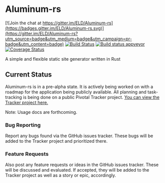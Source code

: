# Aluminum-rs

[![Join the chat at https://gitter.im/ELD/Aluminum-rs](https://badges.gitter.im/ELD/Aluminum-rs.svg)](https://gitter.im/ELD/Aluminum-rs?utm_source=badge&utm_medium=badge&utm_campaign=pr-badge&utm_content=badge)
[![Build Status](https://travis-ci.org/ELD/Aluminum-rs.svg?branch=master)](https://travis-ci.org/ELD/Aluminum-rs)
[![Build status appveyor](https://ci.appveyor.com/api/projects/status/ywb8lgupfjoaop33/branch/master?svg=true)](https://ci.appveyor.com/project/ELD/aluminum-rs/branch/master)
[![Coverage Status](https://coveralls.io/repos/github/ELD/Aluminum-rs/badge.svg?branch=master)](https://coveralls.io/github/ELD/Aluminum-rs?branch=master)

A simple and flexible static site generator written in Rust

## Current Status
Aluminum-rs is in a pre-alpha state. It is actively being worked on with a roadmap for the application being publicly available.
All planning and task-tracking is being done on a public Pivotal Tracker project. [You can view the Tracker project here.](https://www.pivotaltracker.com/n/projects/1629141)

Note: Usage docs are forthcoming.

### Bug Reporting
Report any bugs found via the GitHub issues tracker. These bugs will be added to the Tracker project and prioritized there.

### Feature Requests
Also post any feature requests or ideas in the GitHub issues tracker. These will be discussed and evaluated. If accepted, they
will be added to the Tracker project as well as a story or epic, accordingly.
